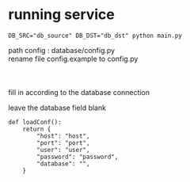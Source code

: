 # running service
```
DB_SRC="db_source" DB_DST="db_dst" python main.py
```

path config : database/config.py </br>
rename file config.example to config.py </br>
</br>
</br>
</br>
fill in according to the database connection </br>

leave the database field blank
```
def loadConf():
    return {
        "host": "host",
        "port": "port",
        "user": "user",
        "password": "password",
        "database": "",
    }
```
